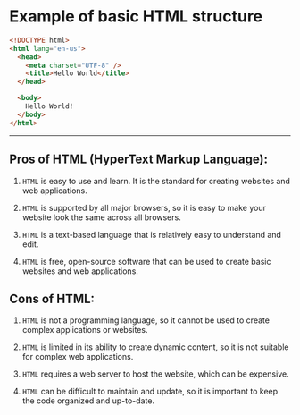 # Example of basic HTML structure

```html
<!DOCTYPE html>
<html lang="en-us">
  <head>
    <meta charset="UTF-8" />
    <title>Hello World</title>
  </head>

  <body>
    Hello World!
  </body>
</html>
```

---

## Pros of HTML (HyperText Markup Language):

1. `HTML` is easy to use and learn. It is the standard for creating websites and web applications.

2. `HTML` is supported by all major browsers, so it is easy to make your website look the same across all browsers.

3. `HTML` is a text-based language that is relatively easy to understand and edit.

4. `HTML` is free, open-source software that can be used to create basic websites and web applications.

## Cons of HTML:

1. `HTML` is not a programming language, so it cannot be used to create complex applications or websites.

2. `HTML` is limited in its ability to create dynamic content, so it is not suitable for complex web applications.

3. `HTML` requires a web server to host the website, which can be expensive.

4. `HTML` can be difficult to maintain and update, so it is important to keep the code organized and up-to-date.
